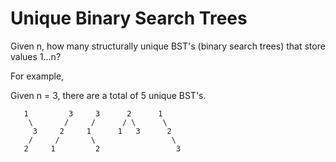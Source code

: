 # Unique Binary Search Trees



Given n, how many structurally unique BST's (binary search trees) that store values 1...n?  

For example,  

Given n = 3, there are a total of 5 unique BST's.  

```
   1         3     3      2      1
    \       /     /      / \      \
     3     2     1      1   3      2
    /     /       \                 \
   2     1         2                 3
```



